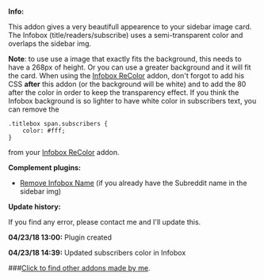 **Info:**

This addon gives a very beautifull appearence to your sidebar image card. The Infobox (title/readers/subscribe) uses a semi-transparent color and overlaps the sidebar img.

**Note**: to use use a image that exactly fits the background, this needs to have a 
    268px
 of height. Or you can use a greater background and it will fit the card.
When using the [Infobox ReColor](https://github.com/Axel--/Naut-for-reddit/tree/master/Addons/Infobox%20ReColor) addon, don't forgot to add his CSS **after** this addon (or the background will be white) and to add the 
    80
 after the color in order to keep the transparency effect. If you think the Infobox background is so lighter to have white color in subscribers text, you can remove the

    .titlebox span.subscribers {
        color: #fff;
    }

from your [Infobox ReColor](https://github.com/Axel--/Naut-for-reddit/tree/master/Addons/Infobox%20ReColor) addon.


**Complement plugins:**

* [Remove Infobox Name](https://www.reddit.com/r/naut/comments/8ecvsr/addon_remove_infobox_name/) (if you already have the Subreddit name in the sidebar img)


**Update history:**

If you find any error, please contact me and I'll update this.

**04/23/18 13:00:** Plugin created

**04/23/18 14:39:** Updated subscribers color in Infobox


###[Click to find other addons made by me](https://www.reddit.com/r/naut/comments/8ecmtr/plasmmers_addon_list/).
